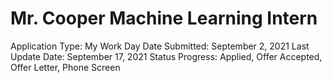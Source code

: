 # Mr. Cooper Machine Learning Intern

Application Type: My Work Day
Date Submitted: September 2, 2021
Last Update Date: September 17, 2021
Status Progress: Applied, Offer Accepted, Offer Letter, Phone Screen